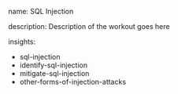 name: SQL Injection

description: Description of the workout goes here

insights:
  - sql-injection
  - identify-sql-injection
  - mitigate-sql-injection
  - other-forms-of-injection-attacks
